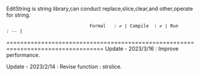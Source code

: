 EditString is string library,can conduct replace,slice,clear,and other,operate for string.

                                   Formal   : ✔ | Compile  : ✔ | Run      : -- |

==================================================================================
Update - 2023/3/16 : Improve performance.

Update - 2023/2/14 : Revise function : strslice.
